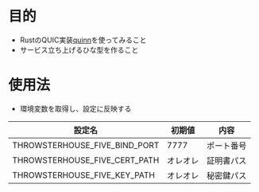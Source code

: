 # 目的
- RustのQUIC実装[quinn](https://github.com/quinn-rs/quinn)を使ってみること
- サービス立ち上げるひな型を作ること

# 使用法
- 環境変数を取得し、設定に反映する

| 設定名 | 初期値 | 内容 |
| ------| ------| ------|
| THROWSTERHOUSE_FIVE_BIND_PORT | 7777 | ポート番号 |
| THROWSTERHOUSE_FIVE_CERT_PATH | オレオレ | 証明書パス |
| THROWSTERHOUSE_FIVE_KEY_PATH | オレオレ | 秘密鍵パス |
